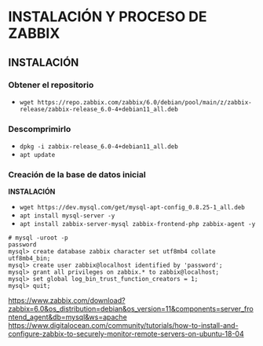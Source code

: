 # INSTALACIÓN Y PROCESO DE ZABBIX

## INSTALACIÓN

### Obtener el repositorio

- `wget https://repo.zabbix.com/zabbix/6.0/debian/pool/main/z/zabbix-release/zabbix-release_6.0-4+debian11_all.deb`

### Descomprimirlo

- `dpkg -i zabbix-release_6.0-4+debian11_all.deb`
- `apt update`

### Creación de la base de datos inicial

**INSTALACIÓN**

- `wget https://dev.mysql.com/get/mysql-apt-config_0.8.25-1_all.deb`
- `apt install mysql-server -y`
- `apt install zabbix-server-mysql zabbix-frontend-php zabbix-agent -y`

```mysql
# mysql -uroot -p
password
mysql> create database zabbix character set utf8mb4 collate utf8mb4_bin;
mysql> create user zabbix@localhost identified by 'password';
mysql> grant all privileges on zabbix.* to zabbix@localhost;
mysql> set global log_bin_trust_function_creators = 1;
mysql> quit; 
```

https://www.zabbix.com/download?zabbix=6.0&os_distribution=debian&os_version=11&components=server_frontend_agent&db=mysql&ws=apache
https://www.digitalocean.com/community/tutorials/how-to-install-and-configure-zabbix-to-securely-monitor-remote-servers-on-ubuntu-18-04
